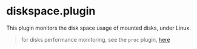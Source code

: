 # diskspace.plugin

This plugin monitors the disk space usage of mounted disks, under Linux.

> for disks performance monitoring, see the `proc` plugin, [here](../proc.plugin/#monitoring-disks)


